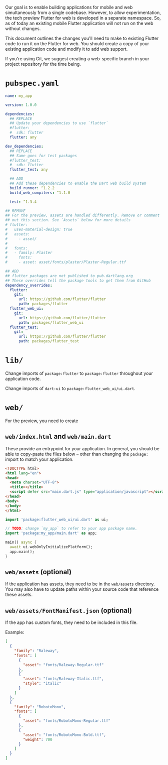 Our goal is to enable building applications for mobile and web
simultaneously from a single codebase. However, to allow experimentation,
the tech preview Flutter for web is developed in a separate
namespace. So, as of today an existing mobile
Flutter application will not run on the web without changes.

This document outlines the changes you'll need to make to existing Flutter code
to run it on the Flutter for web. You should create a copy of your
existing application code and modify it to add web support.

If you're using Git, we suggest creating a web-specific branch in your project
repository for the time being.

# `pubspec.yaml`

<!-- TODO: flutter plugin dependencies -->

```yaml
name: my_app

version: 1.0.0

dependencies:
  ## REPLACE
  ## Update your dependencies to use `flutter`
  #flutter:
  #  sdk: flutter
  flutter: any

dev_dependencies:
  ## REPLACE
  ## Same goes for test packages
  #flutter_test:
  #  sdk: flutter
  flutter_test: any

  ## ADD
  ## Add these dependencies to enable the Dart web build system
  build_runner: ^1.2.2
  build_web_compilers: ^1.1.0

  test: ^1.3.4

## REMOVE
## For the preview, assets are handled differently. Remove or comment
## out this section. See `Assets` below for more details
# flutter:
#   uses-material-design: true
#   assets:
#     - asset/
#
#   fonts:
#   - family: Plaster
#     fonts:
#     - asset: asset/fonts/plaster/Plaster-Regular.ttf

## ADD
## flutter packages are not published to pub.dartlang.org
## These overrides tell the package tools to get them from GitHub
dependency_overrides:
  flutter:
    git:
      url: https://github.com/flutter/flutter
      path: packages/flutter
  flutter_web_ui:
    git:
      url: https://github.com/flutter/flutter
      path: packages/flutter_web_ui
  flutter_test:
    git:
      url: https://github.com/flutter/flutter
      path: packages/flutter_test
```

# `lib/`

Change imports of `package:flutter` to `package:flutter` throughout
your application code.

Change imports of `dart:ui` to `package:flutter_web_ui/ui.dart`.

<!-- TODO: asset references -->
<!-- TODO: flutter plugin imports -->
<!-- TODO: test/ directory -->

# `web/`

For the preview, you need to create 

## `web/index.html` and `web/main.dart`

These provide an entrypoint for your application.
In general, you should be able to copy-paste the files below – other than
changing the `package:` import to match your application.

```html
<!DOCTYPE html>
<html lang="en">
<head>
  <meta charset="UTF-8">
  <title></title>
  <script defer src="main.dart.js" type="application/javascript"></script>
</head>
<body>
</body>
</html>
```

```dart
import 'package:flutter_web_ui/ui.dart' as ui;

// TODO: change `my_app` to refer to your app package name.
import 'package:my_app/main.dart' as app;

main() async {
  await ui.webOnlyInitializePlatform();
  app.main();
}
```

## `web/assets` (optional)

If the application has assets, they need to be in the `web/assets` directory.
You may also have to update paths within your source code that reference these
assets.

## `web/assets/FontManifest.json` (optional)

If the app has custom fonts, they need to be included in this file.

Example:

```json
[
  {
    "family": "Raleway",
    "fonts": [
      {
        "asset": "fonts/Raleway-Regular.ttf"
      },
      {
        "asset": "fonts/Raleway-Italic.ttf",
        "style": "italic"
      }
    ]
  },
  {
    "family": "RobotoMono",
    "fonts": [
      {
        "asset": "fonts/RobotoMono-Regular.ttf"
      },
      {
        "asset": "fonts/RobotoMono-Bold.ttf",
        "weight": 700
      }
    ]
  }
]
```
